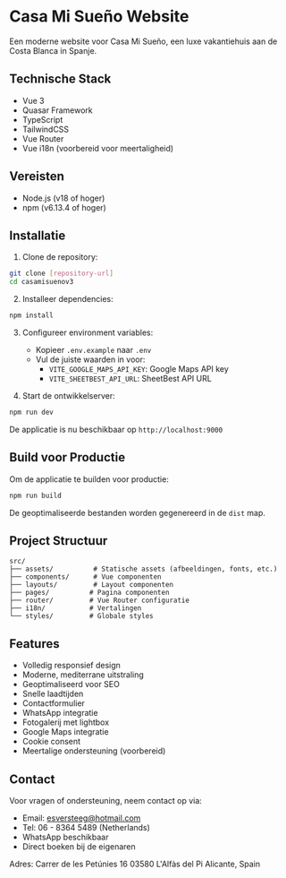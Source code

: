 # Casa Mi Sueño Website

Een moderne website voor Casa Mi Sueño, een luxe vakantiehuis aan de Costa Blanca in Spanje.

## Technische Stack

- Vue 3
- Quasar Framework
- TypeScript
- TailwindCSS
- Vue Router
- Vue i18n (voorbereid voor meertaligheid)

## Vereisten

- Node.js (v18 of hoger)
- npm (v6.13.4 of hoger)

## Installatie

1. Clone de repository:
```bash
git clone [repository-url]
cd casamisuenov3
```

2. Installeer dependencies:
```bash
npm install
```

3. Configureer environment variables:
   - Kopieer `.env.example` naar `.env`
   - Vul de juiste waarden in voor:
     - `VITE_GOOGLE_MAPS_API_KEY`: Google Maps API key
     - `VITE_SHEETBEST_API_URL`: SheetBest API URL

4. Start de ontwikkelserver:
```bash
npm run dev
```

De applicatie is nu beschikbaar op `http://localhost:9000`

## Build voor Productie

Om de applicatie te builden voor productie:

```bash
npm run build
```

De geoptimaliseerde bestanden worden gegenereerd in de `dist` map.

## Project Structuur

```
src/
├── assets/          # Statische assets (afbeeldingen, fonts, etc.)
├── components/      # Vue componenten
├── layouts/         # Layout componenten
├── pages/          # Pagina componenten
├── router/         # Vue Router configuratie
├── i18n/           # Vertalingen
└── styles/         # Globale styles
```

## Features

- Volledig responsief design
- Moderne, mediterrane uitstraling
- Geoptimaliseerd voor SEO
- Snelle laadtijden
- Contactformulier
- WhatsApp integratie
- Fotogalerij met lightbox
- Google Maps integratie
- Cookie consent
- Meertalige ondersteuning (voorbereid)

## Contact

Voor vragen of ondersteuning, neem contact op via:
- Email: esversteeg@hotmail.com
- Tel: 06 - 8364 5489 (Netherlands)
- WhatsApp beschikbaar
- Direct boeken bij de eigenaren

Adres:
Carrer de les Petúnies 16
03580 L'Alfàs del Pi
Alicante, Spain 